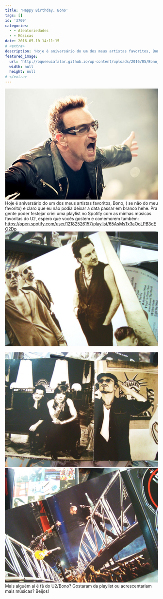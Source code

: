 ```yaml
---
title: 'Happy Birthday, Bono'
tags: []
id: '3709'
categories:
  - - Aleatoriedades
  - - Músicas
date: 2016-05-10 14:11:15
# <extra>
description: 'Hoje é aniversário do um dos meus artistas favoritos, Bono, ( se não do meu favorito) e claro que eu não podia deixar a data passar em branco hehe. Pra gente poder festejar criei uma playlist no Spotify com as minhas músicas favoritas do U2, espero que vocês gostem e comemorem também: &nbsp; Mais alguém ai é fã do U2/Bono? Gostaram da playlist ou acrescentariam mais músicas? Beijos!'
featured_image: 
  url: 'http://oqueeuiafalar.github.io/wp-content/uploads/2016/05/Bono_U2_360_Tour.jpg'
  width: null
  height: null
# </extra>
---
```


[![Bono singing ](/wp-content/uploads/2016/05/Bono_U2_360_Tour.jpg)](/wp-content/uploads/2016/05/Bono_U2_360_Tour.jpg) Hoje é aniversário do um dos meus artistas favoritos, Bono, ( se não do meu favorito) e claro que eu não podia deixar a data passar em branco hehe. Pra gente poder festejar criei uma playlist no Spotify com as minhas músicas favoritas do U2, espero que vocês gostem e comemorem também: https://open.spotify.com/user/12182526157/playlist/65AsMsTx3aOoLPB3dEO2Dp [![encarte achtung baby U2](/wp-content/uploads/2016/05/CD-U2-Bono-1024x768.jpg)](/wp-content/uploads/2016/05/CD-U2-Bono.jpg)   [![CD Achtung baby U2- Bono](/wp-content/uploads/2016/05/U2-Encarte-1024x768.jpg)](/wp-content/uploads/2016/05/U2-Encarte.jpg) [![Encarte DVD 360 Tour - U2](/wp-content/uploads/2016/05/u2-tour-360-1024x768.jpg)](/wp-content/uploads/2016/05/u2-tour-360.jpg) Mais alguém ai é fã do U2/Bono? Gostaram da playlist ou acrescentariam mais músicas? Beijos!
